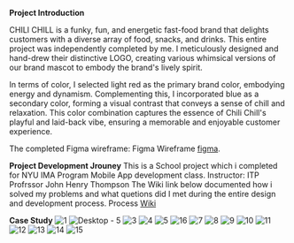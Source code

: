 **Project Introduction**

CHILI CHILL is a funky, fun, and energetic fast-food brand that delights customers with a diverse array of food, snacks, and drinks. This entire project was independently completed by me. I meticulously designed and hand-drew their distinctive LOGO, creating various whimsical versions of our brand mascot to embody the brand's lively spirit.

In terms of color, I selected light red as the primary brand color, embodying energy and dynamism. Complementing this, I incorporated blue as a secondary color, forming a visual contrast that conveys a sense of chill and relaxation. This color combination captures the essence of Chili Chill's playful and laid-back vibe, ensuring a memorable and enjoyable customer experience.

The completed Figma wireframe: 
Figma Wireframe [figma](https://pages.github.com/).


**Project Development Jrouney**
This is a School project which i completed for NYU IMA Program Mobile App development class. 
Instructor: ITP Profrssor John Henry Thompson
The Wiki link below documented how i solved my problems and what quetions did I met during the entire design and development process.
Process [Wiki](https://github.com/molab-itp/content-2023-Fa/wiki/08-Evelyn-(Minglin)-Chen)


**Case Study**
![1](https://github.com/Minlync/app-CHILI-CHILL/assets/93282772/dc6e0a2b-6653-44ae-b840-11b201733cd9)
![Desktop - 5](https://github.com/Minlync/app-CHILI-CHILL/assets/93282772/ebe2ac7c-129d-433c-93a6-b7aba1dc43bc)
![3](https://github.com/Minlync/app-CHILI-CHILL/assets/93282772/570e84ed-86b7-493e-92ff-4905521386a4)
![4](https://github.com/Minlync/app-CHILI-CHILL/assets/93282772/e83a1197-8562-4e2d-8381-cef5ebdaad7d)
![5](https://github.com/Minlync/app-CHILI-CHILL/assets/93282772/4f8b95db-967b-4bfc-9538-3b15ac1bdd9d)
![16](https://github.com/Minlync/app-CHILI-CHILL/assets/93282772/d551bf73-8c3a-4ac6-a8f9-a6f70ea63cea)
![7](https://github.com/Minlync/app-CHILI-CHILL/assets/93282772/a7bc3899-41eb-4753-b973-2007dee6536c)
![8](https://github.com/Minlync/app-CHILI-CHILL/assets/93282772/4fff6493-25af-48db-8dfa-6be88900c83c)
![9](https://github.com/Minlync/app-CHILI-CHILL/assets/93282772/8ca04a1d-9723-4437-8fa8-b9899c3b3e9c)
![10](https://github.com/Minlync/app-CHILI-CHILL/assets/93282772/508b34bb-1176-483a-9949-eddd45c1ee08)
![11](https://github.com/Minlync/app-CHILI-CHILL/assets/93282772/a4a5d3fa-5bb9-404a-bfd1-c85f64b70072)
![12](https://github.com/Minlync/app-CHILI-CHILL/assets/93282772/ced0f3f0-8655-4d70-8403-731b6aa2ad19)
![13](https://github.com/Minlync/app-CHILI-CHILL/assets/93282772/6b81aa74-1419-440a-a7fc-45d947113d0d)
![14](https://github.com/Minlync/app-CHILI-CHILL/assets/93282772/6b061083-f499-4e28-9403-725c899b9a9d)
![15](https://github.com/Minlync/app-CHILI-CHILL/assets/93282772/a7dc055b-1fe6-465d-9a02-5d7b2e87d165)



